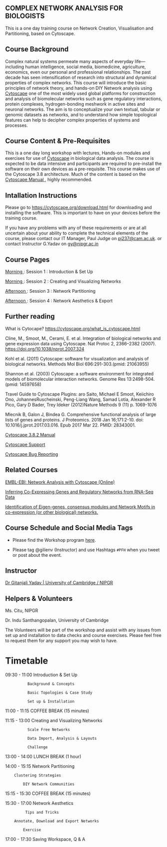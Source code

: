 ## COMPLEX NETWORK ANALYSIS FOR BIOLOGISTS
This is a one day training course on Network Creation, Visualisation and Partitioning, based on Cytoscape.

## Course Background
Complex natural systems permeate many aspects of everyday life—including human intelligence, social media, biomedicine, agriculture, economics, even our personal and professional relationships. The past decade has seen intensification of research into structural and dynamical properties of complex networks. This course will introduce the basic principles of network theory, and hands-on DIY Network analysis using <a href=https://cytoscape.org> Cytoscape</a> one of the most widely used global platforms for construction and analysis of biomolecular networks such as gene regulatory interactions, protein complexes, hydrogen-bonding meshwork in active sites and neuronal networks. The aim is to conceptualize your own textual, tabular or genomic datasets as networks, and to understand how simple topological features can help to decipher complex properties of systems and processes.

## Course Content & Pre-Requisites
This is a one day long workshop with lectures, Hands-on modules and exercises for use of <a href=https://cytoscape.org> Cytoscape</a> in biological data analysis. The course is expected to be data intensive and participants are required to pre-install the software on their own devices as a pre-requisite.
This course makes use of the Cytoscape 3.8 architecture. 
Much of the content is based on the <a href= http://www.cgl.ucsf.edu/home/scooter/CSB/Introduction_to_Cytoscape.pdf> Cytoscape Manual </a>, highly recommended.  


## Intallation Instructions
Please go to https://cytoscape.org/download.html for downloading and installing the software. This is important to have on your devices before the training course.

If you have any problems with any of these requirements or are at all uncertain about your ability to complete the technical elements of the course, please contact our IT Manager, Paul Judge on pj237@cam.ac.uk. or contact Instructor G.Yadav on gy@nipgr.ac.in

## Course Pages
<a href=/Documents/Set01.md> Morning </a> : Session 1 : Introduction & Set Up

<a href=/Documents/Set02.md> Morning </a> : Session 2 : Creating and Visualizing Networks

<a href=/Documents/Set03.md> Afternoon </a> : Session 3 : Network Partitioning 

<a href=/Documents/Set04.md> Afternoon </a> : Session 4 : Network Aesthetics & Export

## Further reading 

What is Cytocape? https://cytoscape.org/what_is_cytoscape.html

Cline, M., Smoot, M., Cerami, E. et al. Integration of biological networks and gene expression data using Cytoscape. Nat Protoc 2, 2366–2382 (2007). https://doi.org/10.1038/nprot.2007.324 

Kohl et al. (2011) Cytoscape: software for visualization and analysis of biological networks. Methods Mol Biol 696:291-303.(pmid: 21063955)

Shannon et al. (2003) Cytoscape: a software environment for integrated models of biomolecular interaction networks. Genome Res 13:2498-504. (pmid: 14597658)

Travel Guide to Cytoscape Plugins: aro Saito, Michael E Smoot, Keiichiro Ono, JohannesRuscheinski,  Peng-Liang Wang, Samad Lotia, Alexander R Pico, Gary D Bader, Trey  Ideker (2012)Nature Methods 9 (11) p. 1069-1076

Mlecnik B, Galon J, Bindea G. Comprehensive functional analysis of large lists of genes and proteins. J Proteomics. 2018 Jan 16;171:2-10. doi: 10.1016/j.jprot.2017.03.016. Epub 2017 Mar 22. PMID: 28343001.

<a href=http://manual.cytoscape.org/en/stable/> Cytoscape 3.8.2 Manual</a>

<a href=https://cytoscape.org/documentation_users.html>Cytoscape Support</a>

<a href=https://cytoscape.org/bug-report.html>Cytoscape Bug Reporting</a>

## Related Courses 

<a href=https://training.csx.cam.ac.uk/bioinformatics/event/3688978>EMBL-EBI: Network Analysis with Cytoscape (Online)</a>

<a href=https://training.csx.cam.ac.uk/bioinformatics/event/3516387>Inferring Co-Expressing Genes and Regulatory Networks from RNA-Seq Data</a>

<a href=https://training.csx.cam.ac.uk/bioinformatics/event/3516410>Identification of Eigen-genes, consensus modules and Network Motifs in co-expression (or other biological) networks.</a>


## Course Schedule and Social Media Tags
* Please find the Workshop program <a href=/Documents/schedule.md>here</a>.

* Please tag @gilienv (Instructor) and use Hashtags <code>#PFH</code> when you tweet or post about the event.

## Instructor

<a href= http://www.nipgr.ac.in/research/dr_gyadav.php> Dr Gitanjali Yadav | University of Cambridge / NIPGR</a>


## Helpers & Volunteers

Ms. Citu, NIPGR 

Dr. Indu Santhangopalan, University of Cambridge

The Volunteers will be part of the workshop and assist with any issues from set up and installation to data checks and course exercises. Please feel free to request them for any support you may wish to have.

# Timetable
09:30 - 11:00	Introduction & Set Up

              Background & Concepts
	      
              Basic Topologies & Case Study
	      
              Set up & Installation

11:00 - 11:15	COFFEE BREAK (15 minutes)

11:15 - 13:00	Creating and Visualizing Networks

              Scale Free Networks
	      
              Data Import, Analysis & Layouts
	      
              Challenge 

13:00 - 14:00	LUNCH BREAK (1 hour)

14:00 - 15:15	Network Partitioning 

		Clustering Strategies 
		
	        DIY Network Communities

15:15 - 15:30	COFFEE BREAK (15 minutes)

15:30 - 17:00	Network Aesthetics

             Tips and Tricks
             	
		Annotate, Download and Export Networks
              
	      	Exercise

17:00 - 17:30	Saving Workspace, Q & A
